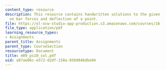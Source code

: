 ```yaml
---
content_type: resource
description: This resource contains handwritten solutions to the given problem set
  on bar forces and deflection of a point.
file: https://ol-ocw-studio-app-production.s3.amazonaws.com/courses/16-01-unified-engineering-i-ii-iii-iv-fall-2005-spring-2006/a87ae06ce572d2df158a03b904bdba94_m09_ps10_sol.pdf
file_type: application/pdf
learning_resource_types:
- Assignments
parent_title: Assignments
parent_type: CourseSection
resourcetype: Document
title: m09_ps10_sol.pdf
uid: a87ae06c-e572-d2df-158a-03b904bdba94
---
```

